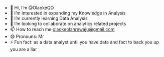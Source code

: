 - 👋 Hi, I’m @OlaokeQO
- 👀 I’m interested in expanding my Knowledge in Analysis
- 🌱 I’m currently learning Data Analysis
- 💞️ I’m looking to collaborate on analytics related projects
- 📫 How to reach me olaokeolanrewaju@gmail.com
- 😄 Pronouns: Mr
- ⚡ Fun fact: as a data analyst until you have data and fact to back you up you are a liar

<!---
OlaokeQO/OlaokeQO is a ✨ special ✨ repository because its `README.md` (this file) appears on your GitHub profile.
You can click the Preview link to take a look at your changes.
--->
